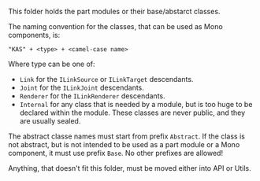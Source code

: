 This folder holds the part modules or their base/abstarct classes.

The naming convention for the classes, that can be used as Mono components, is:

```"KAS" + <type> + <camel-case name>```

Where type can be one of:

* `Link` for the `ILinkSource` or `ILinkTarget` descendants.
* `Joint` for the `ILinkJoint` descendants.
* `Renderer` for the `ILinkRenderer` descendants.
* `Internal` for any class that is needed by a module, but is too huge to be declared within the module. These classes are never public, and they are usually sealed.

The abstract classe names must start from prefix `Abstract`. If the class is not abstract, but is not intended to be used as a part module or a Mono component, it must use prefix `Base`. No other prefixes are allowed!

Anything, that doesn't fit this folder, must be moved either into API or Utils.
